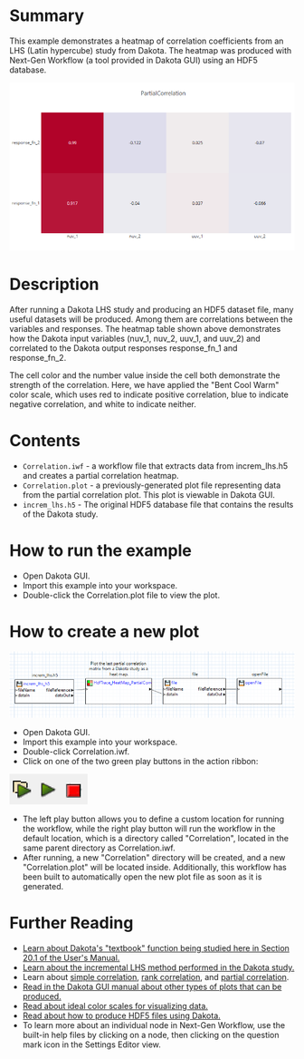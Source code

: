 # Summary

This example demonstrates a heatmap of correlation coefficients from an LHS (Latin hypercube) study from Dakota.  The heatmap was produced with Next-Gen Workflow (a tool provided in Dakota GUI) using an HDF5 database.

![alt text](img/partialCorrelation.png "Example plot")

# Description

After running a Dakota LHS study and producing an HDF5 dataset file, many useful datasets will be produced.  Among them are correlations between the variables and responses.  The heatmap table shown above demonstrates how the Dakota input variables (nuv\_1, nuv\_2, uuv\_1, and uuv\_2) and correlated to the Dakota output responses response\_fn\_1 and response\_fn\_2.

The cell color and the number value inside the cell both demonstrate the strength of the correlation.  Here, we have applied the "Bent Cool Warm" color scale, which uses red to indicate positive correlation, blue to indicate negative correlation, and white to indicate neither. 

# Contents

- `Correlation.iwf` - a workflow file that extracts data from increm_lhs.h5 and creates a partial correlation heatmap.
- `Correlation.plot` - a previously-generated plot file representing data from the partial correlation plot.  This plot is viewable in Dakota GUI.
- `increm_lhs.h5` - The original HDF5 database file that contains the results of the Dakota study.

# How to run the example

- Open Dakota GUI.
- Import this example into your workspace.
- Double-click the Correlation.plot file to view the plot.

# How to create a new plot

![alt text](img/workflow.png "The workflow")

- Open Dakota GUI.
- Import this example into your workspace.
- Double-click Correlation.iwf.
- Click on one of the two green play buttons in the action ribbon:

![alt text](img/workflowActions.png "Workflow actions")

- The left play button allows you to define a custom location for running the workflow, while the right play button will run the workflow in the default location, which is a directory called "Correlation", located in the same parent directory as Correlation.iwf.
- After running, a new "Correlation" directory will be created, and a new "Correlation.plot" will be located inside.  Additionally, this workflow has been built to automatically open the new plot file as soon as it is generated.

# Further Reading

- [Learn about Dakota's "textbook" function being studied here in Section 20.1 of the User's Manual.](https://dakota.sandia.gov/sites/default/files/docs/6.14/Users-6.14.0.pdf)
- [Learn about the incremental LHS method performed in the Dakota study.](https://dakota.sandia.gov//sites/default/files/docs/latest_release/html-ref/method-sampling-refinement_samples.html)
- Learn about [simple correlation](https://en.wikipedia.org/wiki/Correlation_and_dependence), [rank correlation](https://en.wikipedia.org/wiki/Rank_correlation), and [partial correlation](https://en.wikipedia.org/wiki/Partial_correlation).
- [Read in the Dakota GUI manual about other types of plots that can be produced.](https://dakota.sandia.gov/content/chartreuse-1)
- [Read about ideal color scales for visualizing data.](http://www.kennethmoreland.com/color-advice/)
- [Read about how to produce HDF5 files using Dakota.](https://dakota.sandia.gov/content/hdf-0)
- To learn more about an individual node in Next-Gen Workflow, use the built-in help files by clicking on a node, then clicking on the question mark icon in the Settings Editor view.